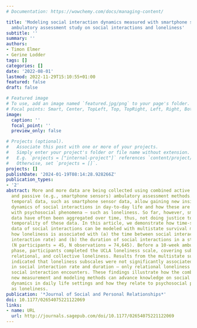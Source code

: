 ```yaml
---
# Documentation: https://wowchemy.com/docs/managing-content/

title: 'Modeling social interaction dynamics measured with smartphone sensors: An
  ambulatory assessment study on social interactions and loneliness'
subtitle: ''
summary: ''
authors:
- Timon Elmer
- Gerine Lodder
tags: []
categories: []
date: '2022-08-01'
lastmod: 2022-11-29T15:10:55+01:00
featured: false
draft: false

# Featured image
# To use, add an image named `featured.jpg/png` to your page's folder.
# Focal points: Smart, Center, TopLeft, Top, TopRight, Left, Right, BottomLeft, Bottom, BottomRight.
image:
  caption: ''
  focal_point: ''
  preview_only: false

# Projects (optional).
#   Associate this post with one or more of your projects.
#   Simply enter your project's folder or file name without extension.
#   E.g. `projects = ["internal-project"]` references `content/project/deep-learning/index.md`.
#   Otherwise, set `projects = []`.
projects: []
publishDate: '2024-01-19T08:14:28.928266Z'
publication_types:
- '2'
abstract: More and more data are being collected using combined active (e.g., surveys)
  and passive (e.g., smartphone sensors) ambulatory assessment methods. Fine-grained
  temporal data, such as smartphone sensor data, allow gaining new insights into the
  dynamics of social interactions in day-to-day life and how these are associated
  with psychosocial phenomena – such as loneliness. So far, however, smartphone sensor
  data have often been aggregated over time, thus, not doing justice to the fine-grained
  temporality of these data. In this article, we demonstrate how time-stamped sensor
  data of social interactions can be modeled with multistate survival models. We examine
  how loneliness is associated with (a) the time between social interaction (i.e.,
  interaction rate) and (b) the duration of social interactions in a student population
  (N participants = 45, N observations = 74,645). Before a 10-week ambulatory assessment
  phase, participants completed the UCLA loneliness scale, covering subscales on intimate,
  relational, and collective loneliness. Results from the multistate survival models
  indicated that loneliness subscales were not significantly associated with differences
  in social interaction rate and duration – only relational loneliness predicted shorter
  social interaction encounters. These findings illustrate how the combination of
  new measurement and modeling methods can advance knowledge on social interaction
  dynamics in daily life settings and how they relate to psychosocial phenomena such
  as loneliness.
publication: '*Journal of Social and Personal Relationships*'
doi: 10.1177/02654075221122069
links:
- name: URL
  url: http://journals.sagepub.com/doi/10.1177/02654075221122069
---
```

